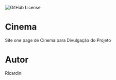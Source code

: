 ![GitHub License](https://img.shields.io/github/license/Ricardiin/one-page?style=social)


# Cinema
Site one page de Cinema para Divulgação do Projeto
# Autor
Ricardin

